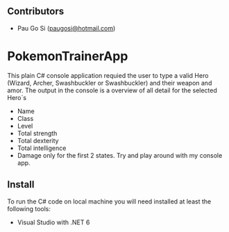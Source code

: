 ## Contributors
* Pau Go Si (paugosi@hotmail.com)

# PokemonTrainerApp
This plain C# console application requied the user to type a valid Hero (Wizard, Archer, Swashbuckler or Swashbuckler) and their weapon and amor.
The output in the console is a overview of all detail for the selected Hero`s
* Name
* Class
* Level
* Total strength
* Total dexterity
* Total intelligence
* Damage
only for the first 2 states. Try and play around with my console app.

## Install
To run the C# code on local machine you will need installed at least the following tools:
* Visual Studio with .NET 6
